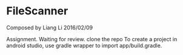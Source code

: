 # FileScanner
Composed by Liang Li
2016/02/09

Assignment. Waiting for review.
clone the repo
To create a project in android studio, use gradle wrapper to import app/build.gradle.



